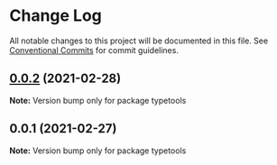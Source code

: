 # Change Log

All notable changes to this project will be documented in this file.
See [Conventional Commits](https://conventionalcommits.org) for commit guidelines.

## [0.0.2](https://github.com/pulipola/pulipola-typetools/compare/typetools@0.0.1...typetools@0.0.2) (2021-02-28)

**Note:** Version bump only for package typetools





## 0.0.1 (2021-02-27)

**Note:** Version bump only for package typetools
